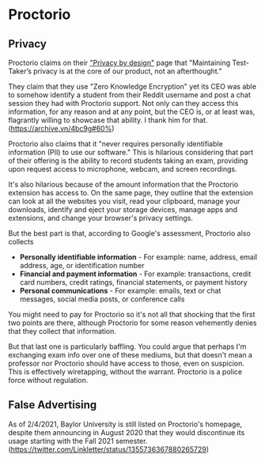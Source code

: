 # Proctorio
## Privacy
Proctorio claims on their ["Privacy by design"](https://proctorio.com/about/privacy) page that "Maintaining Test-Taker’s privacy is at the core of our product, not an afterthought."

They claim that they use "Zero Knowledge Encryption" yet its CEO was able to somehow identify a student from their Reddit username and post a chat session they had with Proctorio support. Not only can they access this information, for any reason and at any point, but the CEO is, or at least was, flagrantly willing to showcase that ability. I thank him for that. (https://archive.vn/4bc9g#60%)

Proctorio also claims that it "never requires personally identifiable information (PII) to use our software." This is hilarious considering that part of their offering is the ability to record students taking an exam, providing upon request access to microphone, webcam, and screen recordings.

It's also hilarious because of the amount information that the Proctorio extension has access to. On the same page, they outline that the extension can look at all the websites you visit, read your clipboard, manage your downloads, identify and eject your storage devices, manage apps and extensions, and change your browser's privacy settings.

But the best part is that, according to Google's assessment, Proctorio also collects
 - **Personally identifiable information** - For example: name, address, email address, age, or identification number
 - **Financial and payment information** - For example: transactions, credit card numbers, credit ratings, financial statements, or payment history
 - **Personal communications** - For example: emails, text or chat messages, social media posts, or conference calls

You might need to pay for Proctorio so it's not all that shocking that the first two points are there, although Proctorio for some reason vehemently denies that they collect that information.

But that last one is particularly baffling. You could argue that perhaps I'm exchanging exam info over one of these mediums, but that doesn't mean a professor nor Proctorio should have access to those, even on suspicion. This is effectively wiretapping, without the warrant. Proctorio is a police force without regulation.

## False Advertising
As of 2/4/2021, Baylor University is still listed on Proctorio's homepage, despite them announcing in August 2020 that they would discontinue its usage starting with the Fall 2021 semester. (https://twitter.com/Linkletter/status/1355736367880265729)

